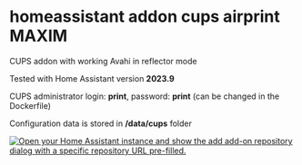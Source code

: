 # homeassistant addon cups airprint MAXIM
CUPS addon with working Avahi in reflector mode 

Tested with Home Assistant version **2023.9**

CUPS administrator login: **print**, password: **print** (can be changed in the Dockerfile)

Configuration data is stored in **/data/cups** folder

[![Open your Home Assistant instance and show the add add-on repository dialog with a specific repository URL pre-filled.](https://my.home-assistant.io/badges/supervisor_add_addon_repository.svg)](https://my.home-assistant.io/redirect/supervisor_add_addon_repository/?repository_url=https%3A%2F%2Fgithub.com%2Fzajac-grzegorz%2Fhomeassistant-addon-cups-airprint)
